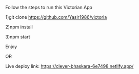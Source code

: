 Follow the steps to run this Victorian App

1)git clone https://github.com/Yasir1986/victoria

2)npm install

3)npm start

Enjoy

OR

Live deploy link: https://clever-bhaskara-6e7498.netlify.app/
